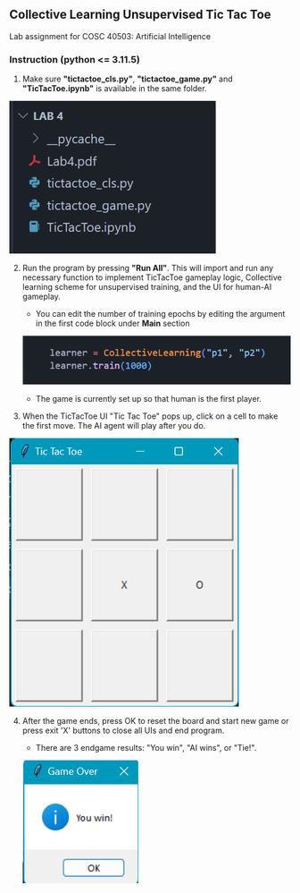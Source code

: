 ## Collective Learning Unsupervised Tic Tac Toe

Lab assignment for COSC 40503: Artificial Intelligence

### Instruction (python <= 3.11.5)

1. Make sure **"tictactoe_cls.py"**, **"tictactoe_game.py"** and **"TicTacToe.ipynb"** is available in the same folder.

![1](Screenshots/1.png)


2. Run the program by pressing **"Run All"**. This will import and run any necessary function to implement TicTacToe gameplay logic, Collective learning scheme for unsupervised training, and the UI for human-AI gameplay.
    - You can edit the number of training epochs by editing the argument in the first code block under **Main** section

    ![2](Screenshots/2.png)

    - The game is currently set up so that human is the first player.

3. When the TicTacToe UI "Tic Tac Toe" pops up, click on a cell to make the first move. The AI agent will play after you do.

![3](Screenshots/3.png)

4. After the game ends, press OK to reset the board and start new game or press exit 'X' buttons to close all UIs and end program.
    - There are 3 endgame results: "You win", "AI wins", or "Tie!".
    
    ![4](Screenshots/4.png)
    
